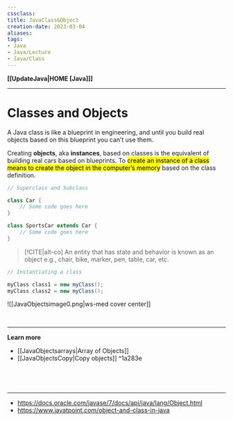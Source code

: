 ```yaml
---
cssclass:
title: JavaClass&Object
creation-date: 2023-03-04
aliases:
tags:
- Java
- Java/Lecture
- Java/Class
---
```

**[[UpdateJava|HOME [Java]]]**

---
# Classes and Objects
A Java class is like a blueprint in engineering, and until you build real objects based on this blueprint you can’t use them.

Creating **objects**, aka **instances**, based on classes is the equivalent of building real cars based on blueprints. To <mark class="hltr-lightgreen">create an instance of a class means to create the object in the computer’s memory</mark> based on the class definition.
```java
// Superclass and Subclass

class Car {
	// Some code goes here
}

class SportsCar extends Car {
	// Some code goes here
}
```

>[!CITE|alt-co] An entity that has state and behavior is known as an object e.g., chair, bike, marker, pen, table, car, etc.

```java
// Instantiating a class

myClass class1 = new myClass();
myClass class2 = new myClass();
```
![[JavaObjectsimage0.png|ws-med cover center]]

<br>

---
**Learn more**
- [[JavaObjectsarrays|Array of Objects]]
- [[JavaObjectsCopy|Copy objects]] ^1a283e

<br>

# 
---
- https://docs.oracle.com/javase/7/docs/api/java/lang/Object.html
- https://www.javatpoint.com/object-and-class-in-java